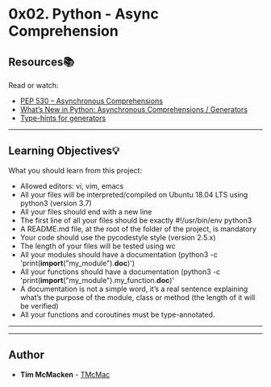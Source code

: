# 0x02. Python - Async Comprehension

## Resources:books:
Read or watch:
* [PEP 530 – Asynchronous Comprehensions](https://intranet.hbtn.io/rltoken/oPa9W6Xr5LS0RFLPLVrcxw)
* [What’s New in Python: Asynchronous Comprehensions / Generators](https://intranet.hbtn.io/rltoken/GeSDerenxLAcZuCZJoCN-Q)
* [Type-hints for generators](https://intranet.hbtn.io/rltoken/_TDLSwMkOnk9U9tB-gW6mQ)

---
## Learning Objectives:bulb:
What you should learn from this project:

* Allowed editors: vi, vim, emacs
* All your files will be interpreted/compiled on Ubuntu 18.04 LTS using python3 (version 3.7)
* All your files should end with a new line
* The first line of all your files should be exactly #!/usr/bin/env python3
* A README.md file, at the root of the folder of the project, is mandatory
* Your code should use the pycodestyle style (version 2.5.x)
* The length of your files will be tested using wc
* All your modules should have a documentation (python3 -c 'print(__import__("my_module").__doc__)')
* All your functions should have a documentation (python3 -c 'print(__import__("my_module").my_function.__doc__)'
* A documentation is not a simple word, it’s a real sentence explaining what’s the purpose of the module, class or method (the length of it will be verified)
* All your functions and coroutines must be type-annotated.

---
---

## Author
* **Tim McMacken** - [TMcMac](https://github.com/TMcMac)